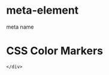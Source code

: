 # meta-element
meta name
<meta charset="utf-8">
    <meta name="viewport" content="width=device-width, initial-scale=1.0">
    <title>CSS Color Markers</title>
    <link rel="stylesheet" type="text/css" href="styles.css">
      </head>
  <body>
    <h1>CSS Color Markers</h1>
    <div class="container">
   <div class="marker">
      </div>
      <div class="marker">
      </div>
      <div class="marker">
      </div>
        
    </div>
  </body>
</html>
